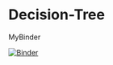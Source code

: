 # Decision-Tree


MyBinder


[![Binder](https://mybinder.org/badge_logo.svg)](https://mybinder.org/v2/gh/AlessioDalCero/Decision-Trees-and-Random-Forests/HEAD)
